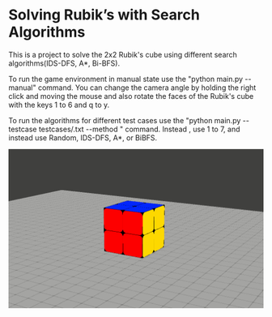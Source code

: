 # Solving Rubik’s with Search Algorithms
This is a project to solve the 2x2 Rubik's cube using different search algorithms(IDS-DFS, A*, Bi-BFS).

To run the game environment in manual state use the "python main.py --manual" command. You can change the camera angle by holding the right click and moving the mouse and also rotate the faces of the Rubik's cube with the keys 1 to 6 and q to y.

To run the algorithms for different test cases use the "python main.py --testcase testcases/<testcase-number>.txt --method <method-name>" command. Instead <testcase-number>, use 1 to 7, and instead <method-name> use Random, IDS-DFS, A*, or BiBFS.

<div align="center">
    <img src="demo/4.gif" alt="demo">
</div>
